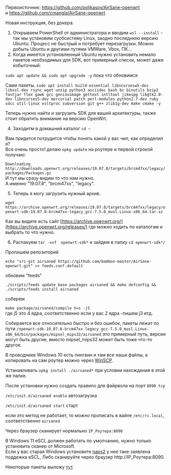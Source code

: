 Первоисточник: https://github.com/polikasov/AirSane-openwrt </br>
и https://github.com/cmangla/AirSane-openwrt</br>


Новая инструкция, без докера:
</br>
1. Открываем PowerShell от администратора и вводим 
`wsl --install` - так мы установим сусбсистему Linux, заодно последнюю версию Ubuntu. Процесс не быстрый и потребует перезагрузки. Можно добыть Ubuntu и другими путями VMWare, Vbox, ПК...
2. Когда имеется установленный Ubuntu нужно установить немало пакетов необходимых для SDK, вот примерный список, может даже избыточный:

`sudo apt update && sudo apt upgrade -y` пока что обновимся

Сами пакеты.
`sudo apt install build-essential libncursesw5-dev libssl-dev rsync wget unzip python3 asciidoc bash bc binutils bzip2 fastjar flex gawk gcc genisoimage gettext intltool jikespg libgtk2.0-dev libncurses5-dev mercurial patch perl-modules python2.7-dev ruby sdcc util-linux xsltproc subversion git g++ zlib1g-dev make cmake -y`

Теперь нужно найти и загрузить SDK для вашей архитектуры, также стоит обратить внимание на версию OpenWrt.
</br>

4. Заходитм в домашний каталог `cd ~`
  
Вам придется потрудится чтобы понять какой у вас чип, как определил я? <br/>Все очень просто! делаю `opkg update` на роутере и первой строкой получаю: 

`Downloading http://downloads.openwrt.org/releases/19.07.8/targets/brcm47xx/legacy/packages/Packages.gz` <br/>         И тут мы сразу видим то что нам нужно.<br/> А именно "19.07.8",  "brcm47xx", "legacy". 

5. Теперь я могу загрузить нужный архив. 

`wget https://archive.openwrt.org/releases/19.07.8/targets/brcm47xx/legacy/openwrt-sdk-19.07.8-brcm47xx-legacy_gcc-7.5.0_musl.Linux-x86_64.tar.xz` 

Как вы видите есть сайт [https://archive.openwrt.org/](https://archive.openwrt.org/releases/) где можно ходить по каталогам и выбрать то что нужно.

6. Распакуем `tar -xvf  openwrt-sdk*` и зайдем в папку `cd openwrt-sdk*/` 

Пропишем репозиторий</br>

`echo "src-git airsaned https://github.com/bamboo-master/AirSane-openwrt.git" >> feeds.conf.default` 

обновим "feeds"

`./scripts/feeds update base packages airsaned && make defconfig && ./scripts/feeds install airsaned`

соберем

`make package/airsaned/compile V=s -j5` <br/> где j5 это 4 ядра, соответственно если у вас 2 ядра -пишем j3 итд.

Собирается все относительно быстро и без ошибок, пакеты лежат по пути `/openwrt-sdk-19.07.8-brcm47xx-legacy_gcc-7.5.0_musl.Linux-x86_64/bin/packages/mipsel_mips32/airsaned` это примерный путь, версии могут быть другие, вместо mipsel_mips32 может быть тоже что-то другое.

В проводнике Windows 10 есть пингвин и там все наши файлы, а копировать на сам роутер можно через [WinSCP](https://winscp.net/eng/download.php).

Устанавливать `opkg install ./airsaned*` при условии нахождения в этой же папке.

После установки нужно создать правило для файрвола на порт `8090 tcp` 

`/etc/init.d/airsaned enable` автозагрузка

`/etc/init.d/airsaned start` старт

если это метод не работает, то можно прописать в вайле `/etc/rc.local`, соответственно `airsaned`

Через браузер сканирует нормально `IP_Роутера:8090` 

В Windows 11 eSCL должен работать по умолчанию, нужно только установить сканер от Microsoft.</br>
Если у вас старая Windows установите [naps2](https://www.naps2.com/download) у нее таке заявлена поддежка eSCL, Либо сканируйте через браузер http://IP_Роутера:8090.

Некоторые пакеты выложу [тут](https://github.com/bamboo-master/AirSane-openwrt/tree/master/packages).

